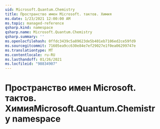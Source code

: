 ```yaml
---
uid: Microsoft.Quantum.Chemistry
title: Пространство имен Microsoft. тактов. Химия
ms.date: 1/23/2021 12:00:00 AM
ms.topic: managed-reference
qsharp.kind: namespace
qsharp.name: Microsoft.Quantum.Chemistry
qsharp.summary: ''
ms.openlocfilehash: 0ffdc3439c5a89623de5b401eb7106ed2ce59fd9
ms.sourcegitcommit: 71605ea9cc630e84e7ef29027e1f0ea06299747e
ms.translationtype: MT
ms.contentlocale: ru-RU
ms.lasthandoff: 01/26/2021
ms.locfileid: "98834907"
---
```

# <a name="microsoftquantumchemistry-namespace"></a><span data-ttu-id="fd59d-102">Пространство имен Microsoft. тактов. Химия</span><span class="sxs-lookup"><span data-stu-id="fd59d-102">Microsoft.Quantum.Chemistry namespace</span></span>



